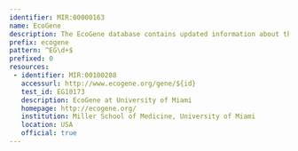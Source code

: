 ```yaml
---
identifier: MIR:00000163
name: EcoGene
description: The EcoGene database contains updated information about the E. coli K-12 genome and proteome sequences, including extensive gene bibliographies. A major EcoGene focus has been the re-evaluation of translation start sites.
prefix: ecogene
pattern: ^EG\d+$
prefixed: 0
resources:
 - identifier: MIR:00100208
   accessurl: http://www.ecogene.org/gene/${id}
   test_id: EG10173
   description: EcoGene at University of Miami
   homepage: http://ecogene.org/
   institution: Miller School of Medicine, University of Miami
   location: USA
   official: true
---
```

